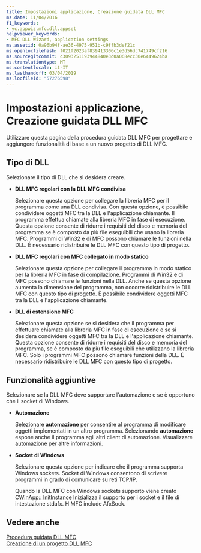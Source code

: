 ```yaml
---
title: Impostazioni applicazione, Creazione guidata DLL MFC
ms.date: 11/04/2016
f1_keywords:
- vc.appwiz.mfc.dll.appset
helpviewer_keywords:
- MFC DLL Wizard, application settings
ms.assetid: 0a96b94f-ae36-4975-951b-c9ffb3def21c
ms.openlocfilehash: f021f2023af839413306c1e3d56dc741749cf216
ms.sourcegitcommit: c3093251193944840e3d0a068ecc30e6449624ba
ms.translationtype: MT
ms.contentlocale: it-IT
ms.lasthandoff: 03/04/2019
ms.locfileid: "57276598"
---
```

# <a name="application-settings-mfc-dll-wizard"></a>Impostazioni applicazione, Creazione guidata DLL MFC

Utilizzare questa pagina della procedura guidata DLL MFC per progettare e aggiungere funzionalità di base a un nuovo progetto di DLL MFC.

## <a name="dll-type"></a>Tipo di DLL

Selezionare il tipo di DLL che si desidera creare.

- **DLL MFC regolari con la DLL MFC condivisa**

   Selezionare questa opzione per collegare la libreria MFC per il programma come una DLL condivisa. Con questa opzione, è possibile condividere oggetti MFC tra la DLL e l'applicazione chiamante. Il programma effettua chiamate alla libreria MFC in fase di esecuzione. Questa opzione consente di ridurre i requisiti del disco e memoria del programma se è composto da più file eseguibili che usano la libreria MFC. Programmi di Win32 e di MFC possono chiamare le funzioni nella DLL. È necessario ridistribuire le DLL MFC con questo tipo di progetto.

- **DLL MFC regolari con MFC collegato in modo statico**

   Selezionare questa opzione per collegare il programma in modo statico per la libreria MFC in fase di compilazione. Programmi di Win32 e di MFC possono chiamare le funzioni nella DLL. Anche se questa opzione aumenta la dimensione del programma, non occorre ridistribuire le DLL MFC con questo tipo di progetto. È possibile condividere oggetti MFC tra la DLL e l'applicazione chiamante.

- **DLL di estensione MFC**

   Selezionare questa opzione se si desidera che il programma per effettuare chiamate alla libreria MFC in fase di esecuzione e se si desidera condividere oggetti MFC tra la DLL e l'applicazione chiamante. Questa opzione consente di ridurre i requisiti del disco e memoria del programma, se è composto da più file eseguibili che utilizzano la libreria MFC. Solo i programmi MFC possono chiamare funzioni della DLL. È necessario ridistribuire le DLL MFC con questo tipo di progetto.

## <a name="additional-features"></a>Funzionalità aggiuntive

Selezionare se la DLL MFC deve supportare l'automazione e se è opportuno che il socket di Windows.

- **Automazione**

   Selezionare **automazione** per consentire al programma di modificare oggetti implementati in un altro programma. Selezionando **automazione** espone anche il programma agli altri client di automazione. Visualizzare [automazione](../../mfc/automation.md) per altre informazioni.

- **Socket di Windows**

   Selezionare questa opzione per indicare che il programma supporta Windows sockets. Socket di Windows consentono di scrivere programmi in grado di comunicare su reti TCP/IP.

   Quando la DLL MFC con Windows sockets supporto viene creato [CWinApp:: InitInstance](../../mfc/reference/cwinapp-class.md#initinstance) Inizializza il supporto per i socket e il file di intestazione stdafx. H MFC include AfxSock.

## <a name="see-also"></a>Vedere anche

[Procedura guidata DLL MFC](../../mfc/reference/mfc-dll-wizard.md)<br/>
[Creazione di un progetto DLL MFC](../../mfc/reference/creating-an-mfc-dll-project.md)

